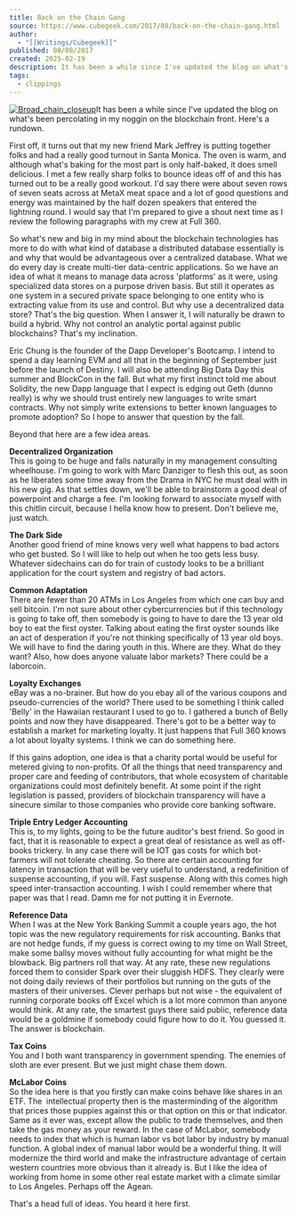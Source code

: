 ```yaml
---
title: Back on the Chain Gang
source: https://www.cubegeek.com/2017/08/back-on-the-chain-gang.html
author:
  - "[[Writings/Cubegeek]]"
published: 08/08/2017
created: 2025-02-19
description: It has been a while since I've updated the blog on what's been percolating in my noggin on the blockchain front. Here's a rundown. First off, it turns out that my new friend Mark Jeffrey is putting together folks and...
tags:
  - clippings
---
```

[![Broad_chain_closeup](https://cobb.typepad.com/.a/6a00d834515ae969e201bb09b70b5e970d-320wi "Broad_chain_closeup")](http://cobb.typepad.com/.a/6a00d834515ae969e201bb09b70b5e970d-popup)It has been a while since I've updated the blog on what's been percolating in my noggin on the blockchain front. Here's a rundown.

First off, it turns out that my new friend Mark Jeffrey is putting together folks and had a really good turnout in Santa Monica. The oven is warm, and although what's baking for the most part is only half-baked, it does smell delicious. I met a few really sharp folks to bounce ideas off of and this has turned out to be a really good workout. I'd say there were about seven rows of seven seats across at MetaX meat space and a lot of good questions and energy was maintained by the half dozen speakers that entered the lightning round. I would say that I'm prepared to give a shout next time as I review the following paragraphs with my crew at Full 360. 

So what's new and big in my mind about the blockchain technologies has more to do with what kind of database a distributed database essentially is and why that would be advantageous over a centralized database. What we do every day is create multi-tier data-centric applications. So we have an idea of what it means to manage data across 'platforms' as it were, using specialized data stores on a purpose driven basis. But still it operates as one system in a secured private space belonging to one entity who is extracting value from its use and control. But why use a decentralized data store? That's the big question. When I answer it, I will naturally be drawn to build a hybrid. Why not control an analytic portal against public blockchains? That's my inclination.

Eric Chung is the founder of the Dapp Developer's Bootcamp. I intend to spend a day learning EVM and all that in the beginning of September just before the launch of Destiny. I will also be attending Big Data Day this summer and BlockCon in the fall. But what my first instinct told me about Solidity, the new Dapp language that I expect is edging out Geth (dunno really) is why we should trust entirely new languages to write smart contracts. Why not simply write extensions to better known languages to promote adoption? So I hope to answer that question by the fall. 

Beyond that here are a few idea areas.

**Decentralized Organization**  
This is going to be huge and falls naturally in my management consulting wheelhouse. I'm going to work with Marc Danziger to flesh this out, as soon as he liberates some time away from the Drama in NYC he must deal with in his new gig. As that settles down, we'll be able to brainstorm a good deal of powerpoint and charge a fee. I'm looking forward to associate myself with this chitlin circuit, because I hella know how to present. Don't believe me, just watch.

**The Dark Side**  
Another good friend of mine knows very well what happens to bad actors who get busted. So I will like to help out when he too gets less busy. Whatever sidechains can do for train of custody looks to be a brilliant application for the court system and registry of bad actors. 

**Common Adaptation**  
There are fewer than 20 ATMs in Los Angeles from which one can buy and sell bitcoin. I'm not sure about other cybercurrencies but if this technology is going to take off, then somebody is going to have to dare the 13 year old boy to eat the first oyster. Talking about eating the first oyster sounds like an act of desperation if you're not thinking specifically of 13 year old boys. We will have to find the daring youth in this. Where are they. What do they want? Also, how does anyone valuate labor markets? There could be a laborcoin. 

**Loyalty Exchanges**  
eBay was a no-brainer. But how do you ebay all of the various coupons and pseudo-currencies of the world? There used to be something I think called 'Belly' in the Hawaiian restaurant I used to go to. I gathered a bunch of Belly points and now they have disappeared. There's got to be a better way to establish a market for marketing loyalty. It just happens that Full 360 knows a lot about loyalty systems. I think we can do something here.

If this gains adoption, one idea is that a charity portal would be useful for metered giving to non-profits. Of all the things that need transparency and proper care and feeding of contributors, that whole ecosystem of charitable organizations could most definitely benefit. At some point if the right legislation is passed, providers of blockchain transparency will have a sinecure similar to those companies who provide core banking software.

**Triple Entry Ledger Accounting**  
This is, to my lights, going to be the future auditor's best friend. So good in fact, that it is reasonable to expect a great deal of resistance as well as off-books trickery. In any case there will be IOT gas costs for which bot-farmers will not tolerate cheating. So there are certain accounting for latency in transaction that will be very useful to understand, a redefinition of suspense accounting, if you will. Fast suspense. Along with this comes high speed inter-transaction accounting. I wish I could remember where that paper was that I read. Damn me for not putting it in Evernote.

**Reference Data**  
When I was at the New York Banking Summit a couple years ago, the hot topic was the new regulatory requirements for risk accounting. Banks that are not hedge funds, if my guess is correct owing to my time on Wall Street, make some ballsy moves without fully accounting for what might be the blowback. Big partners roll that way. At any rate, these new regulations forced them to consider Spark over their sluggish HDFS. They clearly were not doing daily reviews of their portfolios but running on the guts of the masters of their universes. Clever perhaps but not wise - the equivalent of running corporate books off Excel which is a lot more common than anyone would think. At any rate, the smartest guys there said public, reference data would be a goldmine if somebody could figure how to do it. You guessed it. The answer is blockchain. 

**Tax Coins**  
You and I both want transparency in government spending. The enemies of sloth are ever present. But we just might chase them down.

**McLabor Coins**  
So the idea here is that you firstly can make coins behave like shares in an ETF. The  intellectual property then is the masterminding of the algorithm that prices those puppies against this or that option on this or that indicator. Same as it ever was, except allow the public to trade themselves, and then take the gas money as your reward. In the case of McLabor, somebody needs to index that which is human labor vs bot labor by industry by manual function. A global index of manual labor would be a wonderful thing. It will modernize the third world and make the infrastructure advantage of certain western countries more obvious than it already is. But I like the idea of working from home in some other real estate market with a climate similar to Los Angeles. Perhaps off the Agean. 

That's a head full of ideas. You heard it here first.